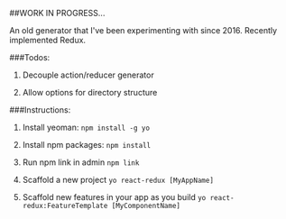##WORK IN PROGRESS...

An old generator that I've been experimenting with since 2016. Recently implemented Redux.

###Todos:

1. Decouple action/reducer generator

2. Allow options for directory structure

###Instructions:

1. Install yeoman:
  `npm install -g yo`

2. Install npm packages:
  `npm install`

3. Run npm link in admin
  `npm link`

4. Scaffold a new project
  `yo react-redux [MyAppName]`

5. Scaffold new features in your app as you build
  `yo react-redux:FeatureTemplate [MyComponentName]`

